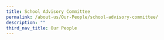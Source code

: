 ```yaml
---
title: School Advisory Committee
permalink: /about-us/Our-People/school-advisory-committee/
description: ""
third_nav_title: Our People
---
```

